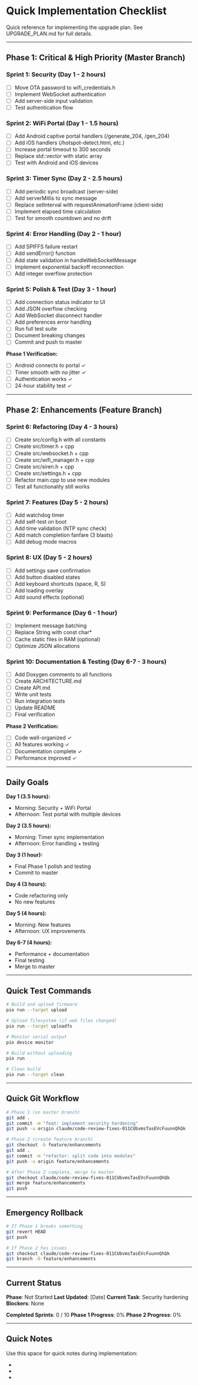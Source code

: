 # Quick Implementation Checklist

Quick reference for implementing the upgrade plan. See UPGRADE_PLAN.md for full details.

---

## Phase 1: Critical & High Priority (Master Branch)

### Sprint 1: Security (Day 1 - 2 hours)
- [ ] Move OTA password to wifi_credentials.h
- [ ] Implement WebSocket authentication
- [ ] Add server-side input validation
- [ ] Test authentication flow

### Sprint 2: WiFi Portal (Day 1 - 1.5 hours)
- [ ] Add Android captive portal handlers (/generate_204, /gen_204)
- [ ] Add iOS handlers (/hotspot-detect.html, etc.)
- [ ] Increase portal timeout to 300 seconds
- [ ] Replace std::vector with static array
- [ ] Test with Android and iOS devices

### Sprint 3: Timer Sync (Day 2 - 2.5 hours)
- [ ] Add periodic sync broadcast (server-side)
- [ ] Add serverMillis to sync message
- [ ] Replace setInterval with requestAnimationFrame (client-side)
- [ ] Implement elapsed time calculation
- [ ] Test for smooth countdown and no drift

### Sprint 4: Error Handling (Day 2 - 1 hour)
- [ ] Add SPIFFS failure restart
- [ ] Add sendError() function
- [ ] Add state validation in handleWebSocketMessage
- [ ] Implement exponential backoff reconnection
- [ ] Add integer overflow protection

### Sprint 5: Polish & Test (Day 3 - 1 hour)
- [ ] Add connection status indicator to UI
- [ ] Add JSON overflow checking
- [ ] Add WebSocket disconnect handler
- [ ] Add preferences error handling
- [ ] Run full test suite
- [ ] Document breaking changes
- [ ] Commit and push to master

**Phase 1 Verification:**
- [ ] Android connects to portal ✓
- [ ] Timer smooth with no jitter ✓
- [ ] Authentication works ✓
- [ ] 24-hour stability test ✓

---

## Phase 2: Enhancements (Feature Branch)

### Sprint 6: Refactoring (Day 4 - 3 hours)
- [ ] Create src/config.h with all constants
- [ ] Create src/timer.h + cpp
- [ ] Create src/websocket.h + cpp
- [ ] Create src/wifi_manager.h + cpp
- [ ] Create src/siren.h + cpp
- [ ] Create src/settings.h + cpp
- [ ] Refactor main.cpp to use new modules
- [ ] Test all functionality still works

### Sprint 7: Features (Day 5 - 2 hours)
- [ ] Add watchdog timer
- [ ] Add self-test on boot
- [ ] Add time validation (NTP sync check)
- [ ] Add match completion fanfare (3 blasts)
- [ ] Add debug mode macros

### Sprint 8: UX (Day 5 - 2 hours)
- [ ] Add settings save confirmation
- [ ] Add button disabled states
- [ ] Add keyboard shortcuts (space, R, S)
- [ ] Add loading overlay
- [ ] Add sound effects (optional)

### Sprint 9: Performance (Day 6 - 1 hour)
- [ ] Implement message batching
- [ ] Replace String with const char*
- [ ] Cache static files in RAM (optional)
- [ ] Optimize JSON allocations

### Sprint 10: Documentation & Testing (Day 6-7 - 3 hours)
- [ ] Add Doxygen comments to all functions
- [ ] Create ARCHITECTURE.md
- [ ] Create API.md
- [ ] Write unit tests
- [ ] Run integration tests
- [ ] Update README
- [ ] Final verification

**Phase 2 Verification:**
- [ ] Code well-organized ✓
- [ ] All features working ✓
- [ ] Documentation complete ✓
- [ ] Performance improved ✓

---

## Daily Goals

**Day 1 (3.5 hours):**
- Morning: Security + WiFi Portal
- Afternoon: Test portal with multiple devices

**Day 2 (3.5 hours):**
- Morning: Timer sync implementation
- Afternoon: Error handling + testing

**Day 3 (1 hour):**
- Final Phase 1 polish and testing
- Commit to master

**Day 4 (3 hours):**
- Code refactoring only
- No new features

**Day 5 (4 hours):**
- Morning: New features
- Afternoon: UX improvements

**Day 6-7 (4 hours):**
- Performance + documentation
- Final testing
- Merge to master

---

## Quick Test Commands

```bash
# Build and upload firmware
pio run --target upload

# Upload filesystem (if web files changed)
pio run --target uploadfs

# Monitor serial output
pio device monitor

# Build without uploading
pio run

# Clean build
pio run --target clean
```

---

## Quick Git Workflow

```bash
# Phase 1 (on master branch)
git add .
git commit -m "feat: implement security hardening"
git push -u origin claude/code-review-fixes-011CUbvmsTasEVcFuunnQhQk

# Phase 2 (create feature branch)
git checkout -b feature/enhancements
git add .
git commit -m "refactor: split code into modules"
git push -u origin feature/enhancements

# After Phase 2 complete, merge to master
git checkout claude/code-review-fixes-011CUbvmsTasEVcFuunnQhQk
git merge feature/enhancements
git push
```

---

## Emergency Rollback

```bash
# If Phase 1 breaks something
git revert HEAD
git push

# If Phase 2 has issues
git checkout claude/code-review-fixes-011CUbvmsTasEVcFuunnQhQk
git branch -D feature/enhancements
```

---

## Current Status

**Phase**: Not Started
**Last Updated**: [Date]
**Current Task**: Security hardening
**Blockers**: None

**Completed Sprints**: 0 / 10
**Phase 1 Progress**: 0%
**Phase 2 Progress**: 0%

---

## Quick Notes

Use this space for quick notes during implementation:

-
-
-

